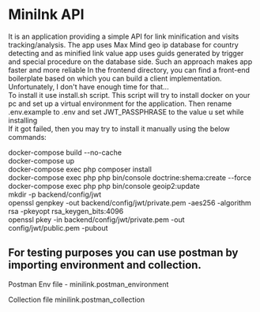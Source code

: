 <h1>Minilnk API</h1>
<p>
    It is an application providing a simple API for link minification and visits tracking/analysis.
    The app uses Max Mind geo ip database for country detecting and as minified link value app uses guids generated by trigger and special procedure on the database side. Such an approach makes app faster and more reliable
   In the frontend directory, you can find a front-end boilerplate based on which you can build a client implementation. Unfortunately, I don't have enough time for that...<br>
To install it use install.sh script. This script will try to install docker on your pc and set up a virtual environment for the application. Then rename .env.example to .env and set JWT_PASSPHRASE to the value u set while installing <br>
  If it got failed, then you may try to install it manually using the below commands: 
  </p>
  </p>
  docker-compose build --no-cache</br>
  docker-compose up</br>
  docker-compose exec php composer install</br>
  docker-compose exec php php bin/console doctrine:shema:create --force</br>
  docker-compose exec php php bin/console geoip2:update</br>
  mkdir -p backend/config/jwt</br>
  openssl genpkey -out backend/config/jwt/private.pem -aes256 -algorithm rsa -pkeyopt rsa_keygen_bits:4096</br>
  openssl pkey -in backend/config/jwt/private.pem -out config/jwt/public.pem -pubout</br>
</p>

<h2>For testing purposes you can use postman by importing environment and collection.</h2>
<p>Postman Env file - minilink.postman_environment</p>
<p>Collection file minilink.postman_collection</p>
